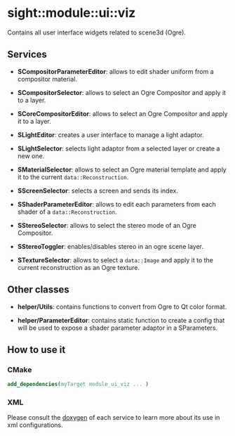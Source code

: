 # sight::module::ui::viz

Contains all user interface widgets related to scene3d (Ogre).

## Services

- **SCompositorParameterEditor**: allows to edit shader uniform from a compositor material.

- **SCompositorSelector**: allows to select an Ogre Compositor and apply it to a layer.

- **SCoreCompositorEditor**: allows to select an Ogre Compositor and apply it to a layer.

- **SLightEditor**: creates a user interface to manage a light adaptor.

- **SLightSelector**: selects light adaptor from a selected layer or create a new one.

- **SMaterialSelector**: allows to select an Ogre material template and apply it to the current `data::Reconstruction`.

- **SScreenSelector**: selects a screen and sends its index.

- **SShaderParameterEditor**: allows to edit each parameters from each shader of a `data::Reconstruction`.

- **SStereoSelector**: allows to select the stereo mode of an Ogre Compositor.

- **SStereoToggler**: enables/disables stereo in an ogre scene layer.

- **STextureSelector**: allows to select a `data::Image` and apply it to the current reconstruction as an Ogre texture.

## Other classes

- **helper/Utils**: contains functions to convert from Ogre to Qt color format.

- **helper/ParameterEditor**: contains static function  to create a config that will be used to expose a shader parameter adaptor in a SParameters.

## How to use it

### CMake

```cmake
add_dependencies(myTarget module_ui_viz ... )
```

### XML

Please consult the [doxygen](https://sight.pages.ircad.fr/sight) of each service to learn more about its use in xml configurations.